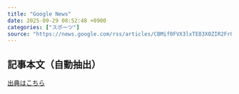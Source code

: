 ```yaml
---
title: "Google News"
date: 2025-09-29 08:52:48 +0900
categories: ["スポーツ"]
source: "https://news.google.com/rss/articles/CBMif0FVX3lxTE83X0ZIR2FrQzN5LXRhbTBkVUM2MUlHcnFyUGFoaTNZQTZCQWJ4YThoTjlPc1ZabFZpWnhuVmRpRU43UnNEaXhwYzJ2Q0V6VEVfbXpxY0JsVFZmREk0aXdsZlZNamV0SUJ6R3dZblNYdlplUFd4dVZDMlRMZ3puNFE?oc=5"
---
```


## 記事本文（自動抽出）
<body class="y0K44d EA71Tc" id="readabilityBody"></body>

[出典はこちら](https://news.google.com/rss/articles/CBMif0FVX3lxTE83X0ZIR2FrQzN5LXRhbTBkVUM2MUlHcnFyUGFoaTNZQTZCQWJ4YThoTjlPc1ZabFZpWnhuVmRpRU43UnNEaXhwYzJ2Q0V6VEVfbXpxY0JsVFZmREk0aXdsZlZNamV0SUJ6R3dZblNYdlplUFd4dVZDMlRMZ3puNFE?oc=5)
